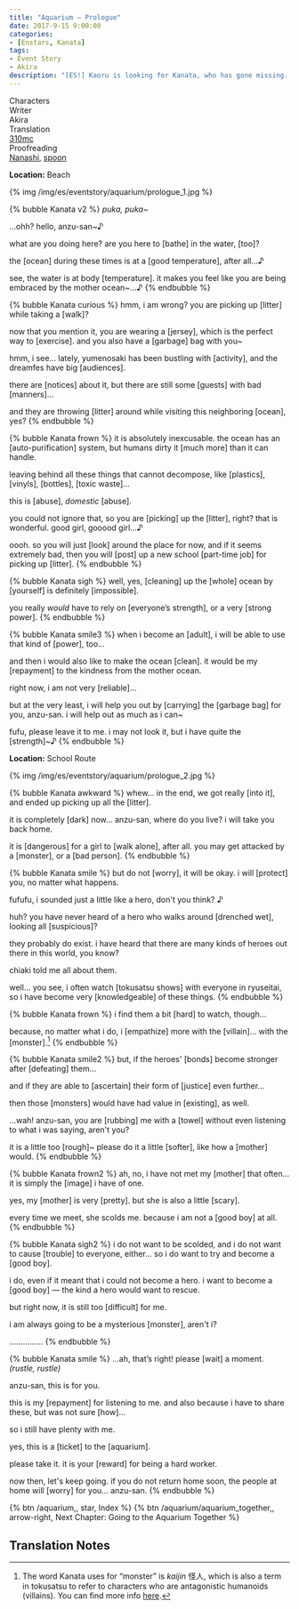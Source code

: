 ```yaml
---
title: "Aquarium – Prologue"
date: 2017-9-15 9:00:00
categories:
- [Enstars, Kanata]
tags:
- Event Story
- Akira
description: "[ES!] Kaoru is looking for Kanata, who has gone missing. He uses that excuse to go on a date with the transfer student, only to end up at the aquarium together with Souma."
---
```

<div class="three-wrapper" style="--storyColor:#965e7d;--storyColor-rgb:150,94,125;--storyColor-h:326.8;--storyColor-s: 23%;--storyColor-l:47.8%;">
    <div class="info-area">
        <div class="info">
            <div class="info-item characters">
                <div class="label">
                    Characters
                </div>
                <div class="value">
                <a href="/categories/Enstars/Kanata" character="Kanata"></a>
                </div>
            </div>
            <div class="info-item one">
                <div class="label">
                    Writer
                </div>
                <div class="value">
                    Akira
                </div>
            </div>
            <div class="info-item two">
                <div class="label">
                    Translation
                </div>
                <div class="value">
                    <a href="/about">310mc</a>
                </div>
            </div>
            <div class="info-item three">
                <div class="label">
                   Proofreading
                </div>
                <div class="value">
                    <a href="https://twitter.com/seiginoakashi">Nanashi</a>, <a href="https://twitter.com/splafyoon">spoon</a>
                </div>
            </div>
        </div>
    </div>
</div>

<!-- more -->

<div class="msr-location">
    <p><span><b>Location:</b> Beach</span></p>
</div>

{% img /img/es/eventstory/aquarium/prologue_1.jpg %}

{% bubble Kanata v2 %}
*puka, puka~*

…ohh? hello, anzu-san~♪

what are you doing here? are you here to [bathe] in the water, [too]?

the [ocean] during these times is at a [good temperature], after all…♪

see, the water is at body [temperature]. it makes you feel like you are being embraced by the mother ocean~…♪
{% endbubble %}

{% bubble Kanata curious %}
hmm, i am wrong? you are picking up [litter] while taking a [walk]?

now that you mention it, you are wearing a [jersey], which is the perfect way to [exercise]. and you also have a [garbage] bag with you\~

hmm, i see… lately, yumenosaki has been bustling with [activity], and the dreamfes have big [audiences].

there are [notices] about it, but there are still some [guests] with bad [manners]…

and they are throwing [litter] around while visiting this neighboring [ocean], yes?
{% endbubble %}

{% bubble Kanata frown %}
it is absolutely inexcusable. the ocean has an [auto-purification] system, but humans dirty it [much more] than it can handle.

leaving behind all these things that cannot decompose, like [plastics], [vinyls], [bottles], [toxic waste]…

this is [abuse], *domestic* [abuse].

you could not ignore that, so you are [picking] up the [litter], right? that is wonderful. good girl, gooood girl…♪

oooh. so you will just [look] around the place for now, and if it seems extremely bad, then you will [post] up a new school [part-time job] for picking up [litter].
{% endbubble %}

{% bubble Kanata sigh %}
well, yes, [cleaning] up the [whole] ocean by [yourself] is definitely [impossible].

you really *would* have to rely on [everyone’s strength], or a very [strong power].
{% endbubble %}

{% bubble Kanata smile3 %}
when i become an [adult], i will be able to use that kind of [power], too…

and then i would also like to make the ocean [clean]. it would be my [repayment] to the kindness from the mother ocean.

right now, i am not very [reliable]…

but at the very least, i will help you out by [carrying] the [garbage bag] for you, anzu-san. i will help out as much as i can~

fufu, please leave it to me. i may not look it, but i have quite the [strength]~♪
{% endbubble %}

<div class="msr-location">
    <p><span><b>Location:</b> School Route</span></p>
</div>

{% img /img/es/eventstory/aquarium/prologue_2.jpg %}

{% bubble Kanata awkward %}
whew… in the end, we got really [into it], and ended up picking up all the [litter].

it is completely [dark] now… anzu-san, where do you live? i will take you back home.

it is [dangerous] for a girl to [walk alone], after all. you may get attacked by a [monster], or a [bad person].
{% endbubble %}

{% bubble Kanata smile %}
but do not [worry], it will be okay. i will [protect] you, no matter what happens.

fufufu, i sounded just a little like a hero, don't you think? ♪

huh? you have never heard of a hero who walks around [drenched wet], looking all [suspicious]?

they probably do exist. i have heard that there are many kinds of heroes out there in this world, you know?

chiaki told me all about them.

well… you see, i often watch [tokusatsu shows] with everyone in ryuseitai, so i have become very [knowledgeable] of these things.
{% endbubble %}

{% bubble Kanata frown %}
i find them a bit [hard] to watch, though…

because, no matter what i do, i [empathize] more with the [villain]… with the [monster].[^1]
{% endbubble %}

{% bubble Kanata smile2 %}
but, if the heroes' [bonds] become stronger after [defeating] them…

and if they are able to [ascertain] their form of [justice] even further…

then those [monsters] would have had value in [existing], as well.

…wah! anzu-san, you are [rubbing] me with a [towel] without even listening to what i was saying, aren't you?

it is a little too [rough]~ please do it a little [softer], like how a [mother] would.
{% endbubble %}

{% bubble Kanata frown2 %}
ah, no, i have not met my [mother] that often… it is simply the [image] i have of one.

yes, my [mother] is very [pretty]. but she is also a little [scary].

every time we meet, she scolds me. because i am not a [good boy] at all.
{% endbubble %}

{% bubble Kanata sigh2 %}
i do not want to be scolded, and i do not want to cause [trouble] to everyone, either… so i do want to try and become a [good boy].

i do, even if it meant that i could not become a hero. i want to become a [good boy] — the kind a hero would want to rescue.

but right now, it is still too [difficult] for me.

i am always going to be a mysterious [monster], aren't i?

……………
{% endbubble %}

{% bubble Kanata smile %}
…ah, that’s right! please [wait] a moment. <em><th>(rustle, rustle)</th></em>

anzu-san, this is for you.

this is my [repayment] for listening to me. and also because i have to share these, but was not sure [how]…

so i still have plenty with me.

yes, this is a [ticket] to the [aquarium].

please take it. it is your [reward] for being a hard worker.

now then, let's keep going. if you do not return home soon, the people at home will [worry] for you… anzu-san.
{% endbubble %}

<div toc>
{% btn /aquarium,, star, Index %}
{% btn /aquarium/aquarium_together,, arrow-right, Next Chapter: Going to the Aquarium Together %}
</div>

## Translation Notes
[^1]: The word Kanata uses for “monster” is <em>kaijin</em> 怪人, which is also a term in tokusatsu to refer to characters who are antagonistic humanoids (villains). You can find more info <a href="https://kaijin.fandom.com/wiki/Kaijin_Wikia" target="_blank">here</a>.
